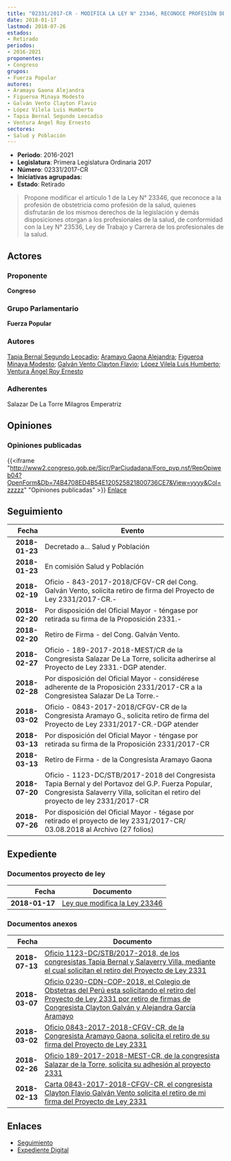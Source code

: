 ```yaml
---
title: "02331/2017-CR - MODIFICA LA LEY N° 23346, RECONOCE PROFESIÓN DE OBSTETRICIA COMO PROFESIÓN MÉDICA"
date: 2018-01-17
lastmod: 2018-07-26
estados:
- Retirado
periodos:
- 2016-2021
proponentes:
- Congreso
grupos:
- Fuerza Popular
autores:
- Aramayo Gaona Alejandra
- Figueroa Minaya Modesto
- Galván Vento Clayton Flavio
- López Vilela Luis Humberto
- Tapia Bernal Segundo Leocadio
- Ventura Ángel Roy Ernesto
sectores:
- Salud y Población
---
```

- **Periodo**: 2016-2021
- **Legislatura**: Primera Legislatura Ordinaria 2017
- **Número**: 02331/2017-CR
- **Iniciativas agrupadas**: 
- **Estado**: Retirado

> Propone modificar el artículo 1 de la Ley N° 23346, que reconoce a la profesión de obstetricia como profesión de la salud, quienes disfrutarán de los mismos derechos de la legislación y demás disposiciones otorgan a los profesionales de la salud, de conformidad con la Ley N° 23536, Ley de Trabajo y Carrera de los profesionales de la salud.


## Actores

### Proponente

**Congreso**

### Grupo Parlamentario

**Fuerza Popular**

### Autores

[Tapia Bernal Segundo Leocadio](mailto:mailto:stapia@congreso.gob.pe); [Aramayo Gaona Alejandra](mailto:mailto:maramayo@congreso.gob.pe); [Figueroa Minaya Modesto](mailto:mailto:mfigueroam@congreso.gob.pe); [Galván Vento Clayton Flavio](mailto:mailto:cgalvan@congreso.gob.pe); [López Vilela Luis Humberto](mailto:mailto:llopezv@congreso.gob.pe); [Ventura Ángel Roy Ernesto](mailto:mailto:rventura@congreso.gob.pe)

### Adherentes

Salazar De La Torre Milagros Emperatriz

## Opiniones

### Opiniones publicadas

{{<iframe "http://www2.congreso.gob.pe/Sicr/ParCiudadana/Foro_pvp.nsf/RepOpiweb04?OpenForm&Db=74B4708ED4B54E120525821800736CE7&View=yyyy&Col=zzzzz" "Opiniones publicadas" >}}
[Enlace](http://www2.congreso.gob.pe/Sicr/ParCiudadana/Foro_pvp.nsf/RepOpiweb04?OpenForm&Db=74B4708ED4B54E120525821800736CE7&View=yyyy&Col=zzzzz)


## Seguimiento

| Fecha | Evento |
|------:|--------|
| **2018-01-23** | Decretado a... Salud y Población |
| **2018-01-23** | En comisión Salud y Población |
| **2018-02-19** | Oficio - 843-2017-2018/CFGV-CR del Cong. Galván Vento, solicita retiro de firma del Proyecto de Ley 2331/2017-CR.- |
| **2018-02-20** | Por disposición del Oficial Mayor - téngase por retirada su firma de la Proposición 2331.- |
| **2018-02-20** | Retiro de Firma - del Cong. Galván Vento. |
| **2018-02-27** | Oficio - 189-2017-2018-MEST/CR de la Congresista Salazar De La Torre, solicita adherirse al Proyecto de Ley 2331.-DGP atender. |
| **2018-02-28** | Por disposición del Oficial Mayor - considérese adherente de la Proposición 2331/2017-CR a la Congresistea Salazar De La Torre.- |
| **2018-03-02** | Oficio - 0843-2017-2018/CFGV-CR de la Congresista Aramayo G., solicita retiro de firma del Proyecto de Ley 2331/2017-CR.-DGP atender |
| **2018-03-13** | Por disposición del Oficial Mayor - téngase por retirada su firma de la Proposición 2331/2017-CR |
| **2018-03-13** | Retiro de Firma - de la Congresista Aramayo Gaona |
| **2018-07-20** | Oficio - 1123-DC/STB/2017-2018 del Congresista Tapia Bernal y del Portavoz del G.P. Fuerza Popular, Congresista Salaverry Villa, solicitan el retiro del proyecto de ley 2331/2017-CR |
| **2018-07-26** | Por disposición del Oficial Mayor - tégase por retirado el proyecto de ley 2331/2017-CR/ 03.08.2018 al Archivo (27 folios) |

## Expediente

### Documentos proyecto de ley

| Fecha | Documento |
|------:|-----------|
| **2018-01-17** | [Ley que modifica la Ley 23346](http://www.leyes.congreso.gob.pe/Documentos/2016_2021/Proyectos_de_Ley_y_de_Resoluciones_Legislativas/PL0233120180117.pdf) |

### Documentos anexos

| Fecha | Documento |
|------:|-----------|
| **2018-07-13** | [Oficio 1123-DC/STB/2017-2018, de los congresistas Tapia Bernal y Salaverry Villa, mediante el cual solicitan el retiro del Proyecto de Ley 2331](http://www.leyes.congreso.gob.pe/Documentos/2016_2021/Oficios/Congresistas/OFICIO-1123-DC-STB-2017-2018.-.pdf) |
| **2018-03-07** | [Oficio 0230-CDN-COP-2018, el Colegio de Obstetras del Perú esta solicitando el retiro del Proyecto de Ley 2331 por retiro de firmas de Congresista Clayton Galván y Alejandra García Aramayo](http://www.leyes.congreso.gob.pe/Documentos/2016_2021/Oficios/Otras_Instituciones/OFICIO-230-CDN-COP-2018.pdf) |
| **2018-03-02** | [Oficio 0843-2017-2018-CFGV-CR, de la Congresista Aramayo Gaona, solicita el retiro de su firma del Proyecto de Ley 2331](http://www.leyes.congreso.gob.pe/Documentos/2016_2021/Retiro_de_Firmas/Proyectos/OFICIO-0843-2017-2018-CFGV-CR-.pdf) |
| **2018-02-26** | [Oficio 189-2017-2018-MEST-CR, de la congresista Salazar de la Torre, solicita su adhesión al proyecto 2331](http://www.leyes.congreso.gob.pe/Documentos/2016_2021/Adhesiones/Proyectos_de_Ley/OFICIO-189-2017-2018-MEST-CR.pdf) |
| **2018-02-13** | [Carta 0843-2017-2018-CFGV-CR, el congresista Clayton Flavio Galván Vento solicita el retiro de mi firma del Proyecto de Ley 2331](http://www.leyes.congreso.gob.pe/Documentos/2016_2021/Retiro_de_Firmas/Proyectos/OFICIO-0843-2017-2018-CFGV-CR.PDF) |

## Enlaces

- [Seguimiento](http://www2.congreso.gob.pe/Sicr/TraDocEstProc/CLProLey2016.nsf/f7fff46988ca05b1052578e100829cc7/063a306352bb561c05258219005d05a3?OpenDocument)
- [Expediente Digital](http://www2.congreso.gob.pe/Sicr/TraDocEstProc/Expvirt_2011.nsf/visbusqptramdoc1621/02331?opendocument)


